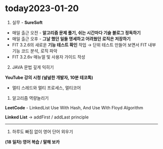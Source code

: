 # today2023-01-20
1. 실무 - **SureSoft**

- 매일 출근 오전 - **알고리즘 문제 풀기, 쉬는 시간마다 기술 블로그 정독하기**
- 매일 출근 오후 - **그날 했던 일들 명세하고 어려웠던 로직은 저장하기**
- FIT 3.2.6의 새로운 **기능 테스트 확인** 작업 → 
단위 테스트 만들어 보면서 FIT 내부 기능 코드 분석, 로직 파악
- FIT 3.2.6v 매뉴얼 및 사용자 가이드 작성

 2.  JAVA 문법 깊게 익히기

 **YouTube 강의 시청 (널널한 개발자, 10분 테코톡)**

 - 멀티 스레드와 멀티 프로세스, 멀티코어

1. 알고리즘 역량늘리기

**LeetCode** - LinkedList Use With Hash, And Use With Floyd Algorithm

**Linked List** → addFirst / addLast principle  
****

1.  하루도 빠짐 없이 영어 단어 외우기

 **(18 일차) 영어 복습 / 말해 보카**
